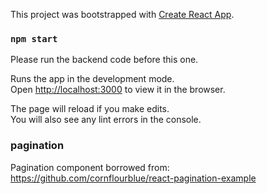 This project was bootstrapped with [Create React App](https://github.com/facebook/create-react-app).

### `npm start`

Please run the backend code before this one.

Runs the app in the development mode.<br>
Open [http://localhost:3000](http://localhost:3000) to view it in the browser.

The page will reload if you make edits.<br>
You will also see any lint errors in the console.

### pagination

Pagination component borrowed from: https://github.com/cornflourblue/react-pagination-example
